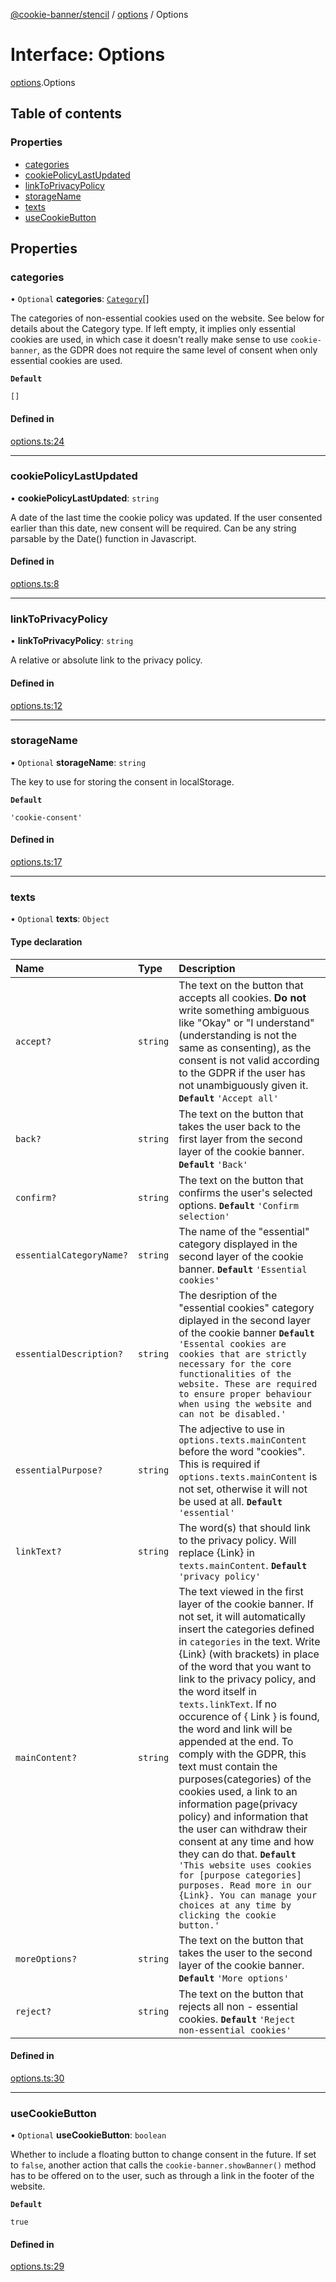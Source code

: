 [@cookie-banner/stencil](../README.md) / [options](../modules/options.md) / Options

# Interface: Options

[options](../modules/options.md).Options

## Table of contents

### Properties

- [categories](options.Options.md#categories)
- [cookiePolicyLastUpdated](options.Options.md#cookiepolicylastupdated)
- [linkToPrivacyPolicy](options.Options.md#linktoprivacypolicy)
- [storageName](options.Options.md#storagename)
- [texts](options.Options.md#texts)
- [useCookieButton](options.Options.md#usecookiebutton)

## Properties

### categories

• `Optional` **categories**: [`Category`](category.Category.md)[]

The categories of non-essential cookies used on the website.
See below for details about the Category type.
If left empty, it implies only essential cookies are used, in which case it doesn't really make sense to use `cookie-banner`, as the GDPR does not require the same level of consent when only essential cookies are used.

**`Default`**

`[]`

#### Defined in

[options.ts:24](https://github.com/arvidsandin/cookie-banner/blob/e5447aa/packages/stencil-library/src/utils/options.ts#L24)

___

### cookiePolicyLastUpdated

• **cookiePolicyLastUpdated**: `string`

A date of the last time the cookie policy was updated.
If the user consented earlier than this date, new consent will be required.
Can be any string parsable by the Date() function in Javascript.

#### Defined in

[options.ts:8](https://github.com/arvidsandin/cookie-banner/blob/e5447aa/packages/stencil-library/src/utils/options.ts#L8)

___

### linkToPrivacyPolicy

• **linkToPrivacyPolicy**: `string`

A relative or absolute link to the privacy policy.

#### Defined in

[options.ts:12](https://github.com/arvidsandin/cookie-banner/blob/e5447aa/packages/stencil-library/src/utils/options.ts#L12)

___

### storageName

• `Optional` **storageName**: `string`

The key to use for storing the consent in localStorage.

**`Default`**

`'cookie-consent'`

#### Defined in

[options.ts:17](https://github.com/arvidsandin/cookie-banner/blob/e5447aa/packages/stencil-library/src/utils/options.ts#L17)

___

### texts

• `Optional` **texts**: `Object`

#### Type declaration

| Name | Type | Description |
| :------ | :------ | :------ |
| `accept?` | `string` | The text on the button that accepts all cookies. **Do not** write something ambiguous like "Okay" or "I understand"(understanding is not the same as consenting), as the consent is not valid according to the GDPR if the user has not unambiguously given it. **`Default`** `'Accept all'` |
| `back?` | `string` | The text on the button that takes the user back to the first layer from the second layer of the cookie banner. **`Default`** `'Back'` |
| `confirm?` | `string` | The text on the button that confirms the user's selected options. **`Default`** `'Confirm selection'` |
| `essentialCategoryName?` | `string` | The name of the "essential" category displayed in the second layer of the cookie banner. **`Default`** `'Essential cookies'` |
| `essentialDescription?` | `string` | The desription of the "essential cookies" category diplayed in the second layer of the cookie banner **`Default`** `'Essental cookies are cookies that are strictly necessary for the core functionalities of the website. These are required to ensure proper behaviour when using the website and can not be disabled.'` |
| `essentialPurpose?` | `string` | The adjective to use in `options.texts.mainContent` before the word "cookies". This is required if `options.texts.mainContent` is not set, otherwise it will not be used at all. **`Default`** `'essential'` |
| `linkText?` | `string` | The word(s) that should link to the privacy policy. Will replace {Link} in `texts.mainContent`. **`Default`** `'privacy policy'` |
| `mainContent?` | `string` | The text viewed in the first layer of the cookie banner. If not set, it will automatically insert the categories defined in `categories` in the text. Write {Link} (with brackets) in place of the word that you want to link to the privacy policy, and the word itself in `texts.linkText`. If no occurence of { Link } is found, the word and link will be appended at the end. To comply with the GDPR, this text must contain the purposes(categories) of the cookies used, a link to an information page(privacy policy) and information that the user can withdraw their consent at any time and how they can do that. **`Default`** `'This website uses cookies for [purpose categories] purposes. Read more in our {Link}. You can manage your choices at any time by clicking the cookie button.'` |
| `moreOptions?` | `string` | The text on the button that takes the user to the second layer of the cookie banner. **`Default`** `'More options'` |
| `reject?` | `string` | The text on the button that rejects all non - essential cookies. **`Default`** `'Reject non-essential cookies'` |

#### Defined in

[options.ts:30](https://github.com/arvidsandin/cookie-banner/blob/e5447aa/packages/stencil-library/src/utils/options.ts#L30)

___

### useCookieButton

• `Optional` **useCookieButton**: `boolean`

Whether to include a floating button to change consent in the future. If set to `false`, another action that calls the `cookie-banner.showBanner()` method has to be offered on to the user, such as through a link in the footer of the website.

**`Default`**

`true`

#### Defined in

[options.ts:29](https://github.com/arvidsandin/cookie-banner/blob/e5447aa/packages/stencil-library/src/utils/options.ts#L29)
